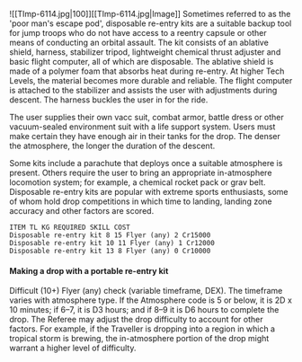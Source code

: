 ![[TImp-6114.jpg|100]][[TImp-6114.jpg|Image]]
Sometimes referred to as the 'poor man's escape pod', disposable re-entry kits are a suitable backup tool for jump troops who do not have access to a reentry capsule or other means of conducting an orbital assault. The kit consists of an ablative shield, harness, stabilizer tripod, lightweight chemical thrust adjuster and basic flight computer, all of which are disposable. The ablative shield is made of a polymer foam that absorbs heat during re-entry. At higher Tech Levels, the material becomes more durable and reliable. The flight computer is attached to the stabilizer and assists the user with adjustments during descent. The harness buckles the user in for the ride.

The user supplies their own vacc suit, combat armor, battle dress or other vacuum-sealed environment suit with a life support system. Users must make certain they have enough air in their tanks for the drop. The denser the atmosphere, the longer the duration of the descent.

Some kits include a parachute that deploys once a suitable atmosphere is present. Others require the user to bring an appropriate in-atmosphere locomotion system; for example, a chemical rocket pack or grav belt. Disposable re-entry kits are popular with extreme sports enthusiasts, some of whom hold drop competitions in which time to landing, landing zone accuracy and other factors are scored.

```
ITEM TL KG REQUIRED SKILL COST
Disposable re-entry kit 8 15 Flyer (any) 2 Cr15000
Disposable re-entry kit 10 11 Flyer (any) 1 Cr12000
Disposable re-entry kit 13 8 Flyer (any) 0 Cr10000
```

#### Making a drop with a portable re-entry kit

Difficult (10+) Flyer (any) check (variable timeframe, DEX). The timeframe varies with atmosphere type. If the Atmosphere code is 5 or below, it is 2D x 10 minutes; if 6–7, it is D3 hours; and if 8–9 it is D6 hours to complete the drop. The Referee may adjust the drop difficulty to account for other factors. For example, if the Traveller is dropping into a region in which a tropical storm is brewing, the in-atmosphere portion of the drop might warrant a higher level of difficulty.
